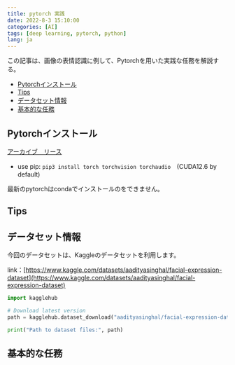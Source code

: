 ```yaml
---
title: pytorch 実践
date: 2022-8-3 15:10:00
categories: [AI]
tags: [deep learning, pytorch, python]
lang: ja
---
```


この記事は、画像の表情認識に例して、Pytorchを用いた実践な任務を解説する。

- [Pytorchインストール](#pytorchインストール)
- [Tips](#tips)
- [データセット情報](#データセット情報)
- [基本的な任務](#基本的な任務)


## Pytorchインストール

[アーカイブ　リース](https://pytorch.org/get-started/previous-versions)

- use pip: `pip3 install torch torchvision torchaudio`　(CUDA12.6 by default)

最新のpytorchはcondaでインストールのをできません。

## Tips

## データセット情報

今回のデータセットは、Kaggleのデータセットを利用します。

link：[https://www.kaggle.com/datasets/aadityasinghal/facial-expression-dataset](https://www.kaggle.com/datasets/aadityasinghal/facial-expression-dataset)

```python
import kagglehub

# Download latest version
path = kagglehub.dataset_download("aadityasinghal/facial-expression-dataset")

print("Path to dataset files:", path)
```


## 基本的な任務

